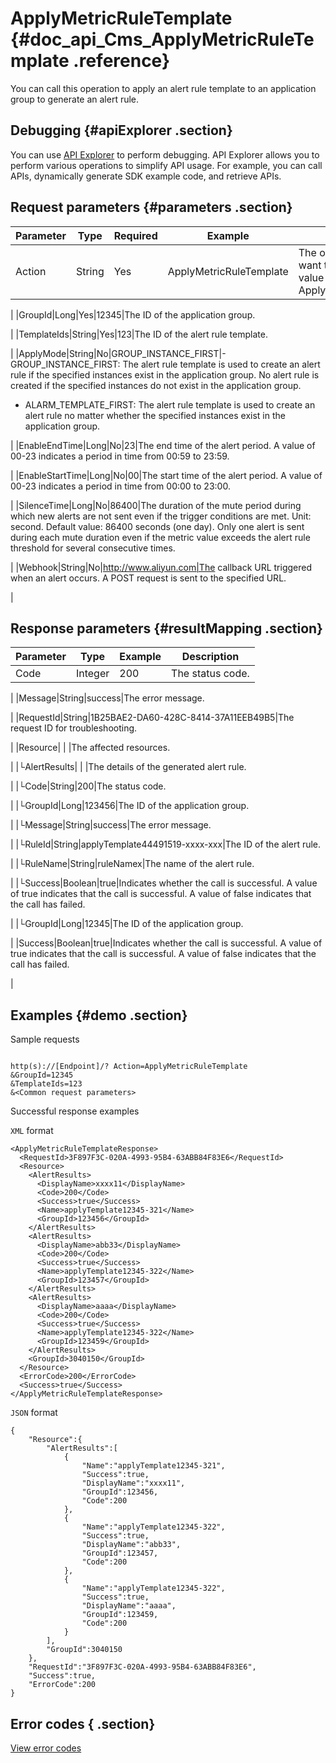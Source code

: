 # ApplyMetricRuleTemplate {#doc_api_Cms_ApplyMetricRuleTemplate .reference}

You can call this operation to apply an alert rule template to an application group to generate an alert rule.

## Debugging {#apiExplorer .section}

You can use [API Explorer](https://api.aliyun.com/#product=Cms&api=ApplyMetricRuleTemplate) to perform debugging. API Explorer allows you to perform various operations to simplify API usage. For example, you can call APIs, dynamically generate SDK example code, and retrieve APIs.

## Request parameters {#parameters .section}

|Parameter|Type|Required|Example|Description |
|---------|----|--------|-------|------------|
|Action|String|Yes|ApplyMetricRuleTemplate|The operation that you want to perform. Set the value to ApplyMetricRuleTemplate.

 |
|GroupId|Long|Yes|12345|The ID of the application group.

 |
|TemplateIds|String|Yes|123|The ID of the alert rule template.

 |
|ApplyMode|String|No|GROUP\_INSTANCE\_FIRST|-   GROUP\_INSTANCE\_FIRST: The alert rule template is used to create an alert rule if the specified instances exist in the application group. No alert rule is created if the specified instances do not exist in the application group.
-   ALARM\_TEMPLATE\_FIRST: The alert rule template is used to create an alert rule no matter whether the specified instances exist in the application group.

 |
|EnableEndTime|Long|No|23|The end time of the alert period. A value of 00-23 indicates a period in time from 00:59 to 23:59.

 |
|EnableStartTime|Long|No|00|The start time of the alert period. A value of 00-23 indicates a period in time from 00:00 to 23:00.

 |
|SilenceTime|Long|No|86400|The duration of the mute period during which new alerts are not sent even if the trigger conditions are met. Unit: second. Default value: 86400 seconds \(one day\). Only one alert is sent during each mute duration even if the metric value exceeds the alert rule threshold for several consecutive times.

 |
|Webhook|String|No|http://www.aliyun.com|The callback URL triggered when an alert occurs. A POST request is sent to the specified URL.

 |

## Response parameters {#resultMapping .section}

|Parameter|Type|Example|Description|
|---------|----|-------|-----------|
|Code|Integer|200|The status code.

 |
|Message|String|success|The error message.

 |
|RequestId|String|1B25BAE2-DA60-428C-8414-37A11EEB49B5|The request ID for troubleshooting.

 |
|Resource| | |The affected resources.

 |
|└AlertResults| | |The details of the generated alert rule.

 |
|└Code|String|200|The status code.

 |
|└GroupId|Long|123456|The ID of the application group.

 |
|└Message|String|success|The error message.

 |
|└RuleId|String|applyTemplate44491519-xxxx-xxx|The ID of the alert rule.

 |
|└RuleName|String|ruleNamex|The name of the alert rule.

 |
|└Success|Boolean|true|Indicates whether the call is successful. A value of true indicates that the call is successful. A value of false indicates that the call has failed.

 |
|└GroupId|Long|12345|The ID of the application group.

 |
|Success|Boolean|true|Indicates whether the call is successful. A value of true indicates that the call is successful. A value of false indicates that the call has failed.

 |

## Examples {#demo .section}

Sample requests

``` {#request_demo}

http(s)://[Endpoint]/? Action=ApplyMetricRuleTemplate
&GroupId=12345
&TemplateIds=123
&<Common request parameters>

```

Successful response examples

`XML` format

``` {#xml_return_success_demo}
<ApplyMetricRuleTemplateResponse>
  <RequestId>3F897F3C-020A-4993-95B4-63ABB84F83E6</RequestId>
  <Resource>
    <AlertResults>
      <DisplayName>xxxx11</DisplayName>
      <Code>200</Code>
      <Success>true</Success> 
      <Name>applyTemplate12345-321</Name>
      <GroupId>123456</GroupId>
    </AlertResults>
    <AlertResults>
      <DisplayName>abb33</DisplayName>
      <Code>200</Code>
      <Success>true</Success> 
      <Name>applyTemplate12345-322</Name>
      <GroupId>123457</GroupId>
    </AlertResults>
    <AlertResults>
      <DisplayName>aaaa</DisplayName>
      <Code>200</Code>
      <Success>true</Success> 
      <Name>applyTemplate12345-322</Name>
      <GroupId>123459</GroupId>
    </AlertResults>
    <GroupId>3040150</GroupId>
  </Resource>
  <ErrorCode>200</ErrorCode> 
  <Success>true</Success> 
</ApplyMetricRuleTemplateResponse> 

```

`JSON` format

``` {#json_return_success_demo}
{
	"Resource":{
		"AlertResults":[
			{
				"Name":"applyTemplate12345-321",
				"Success":true,
				"DisplayName":"xxxx11",
				"GroupId":123456,
				"Code":200
			},
			{
				"Name":"applyTemplate12345-322",
				"Success":true,
				"DisplayName":"abb33",
				"GroupId":123457,
				"Code":200
			},
			{
				"Name":"applyTemplate12345-322",
				"Success":true,
				"DisplayName":"aaaa",
				"GroupId":123459,
				"Code":200
			}
		],
		"GroupId":3040150
	},
	"RequestId":"3F897F3C-020A-4993-95B4-63ABB84F83E6",
	"Success":true,
	"ErrorCode":200
}
```

## Error codes { .section}

[View error codes](https://error-center.aliyun.com/status/product/Cms)


